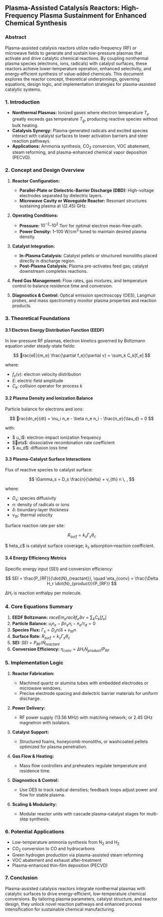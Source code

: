 ## Plasma-Assisted Catalysis Reactors: High-Frequency Plasma Sustainment for Enhanced Chemical Synthesis

### Abstract

Plasma-assisted catalysis reactors utilize radio-frequency (RF) or microwave fields to generate and sustain low-pressure plasmas that activate and drive catalytic chemical reactions. By coupling nonthermal plasma species (electrons, ions, radicals) with catalyst surfaces, these reactors achieve lower-temperature operation, enhanced selectivity, and energy-efficient synthesis of value-added chemicals. This document explores the reactor concept, theoretical underpinnings, governing equations, design logic, and implementation strategies for plasma-assisted catalytic systems.

### 1. Introduction

* **Nonthermal Plasmas:** Ionized gases where electron temperature $T_e$ greatly exceeds gas temperature $T_g$, producing reactive species without bulk heating.
* **Catalysis Synergy:** Plasma-generated radicals and excited species interact with catalyst surfaces to lower activation barriers and steer reaction pathways.
* **Applications:** Ammonia synthesis, CO$_2$ conversion, VOC abatement, steam reforming, and plasma-enhanced chemical vapor deposition (PECVD).

### 2. Concept and Design Overview

1. **Reactor Configuration:**

   * **Parallel-Plate or Dielectric-Barrier Discharge (DBD):** High-voltage electrodes separated by dielectric layers.
   * **Microwave Cavity or Waveguide Reactor:** Resonant structures sustaining plasma at \\(2.45) GHz.
2. **Operating Conditions:**

   * **Pressure:** $10^{-2}$–$10^2$ Torr for optimal electron mean-free-path.
   * **Power Density:** 1–100 W/cm$^3$ tuned to maintain desired plasma density.
3. **Catalyst Integration:**

   * **In-Plasma Catalysis:** Catalyst pellets or structured monoliths placed directly in discharge region.
   * **Post-Plasma Catalysis:** Plasma pre-activates feed gas; catalyst downstream completes reactions.
4. **Feed Gas Management:** Flow rates, gas mixtures, and temperature control to balance residence time and conversion.
5. **Diagnostics & Control:** Optical emission spectroscopy (OES), Langmuir probes, and mass spectrometry monitor plasma properties and reaction products.

### 3. Theoretical Foundations

#### 3.1 Electron Energy Distribution Function (EEDF)

In low-pressure RF plasmas, electron kinetics governed by Boltzmann equation under steady-state fields:

$$
rac{eE}{m_e} \frac{\partial f_e}{\partial v} = \sum_k C_k[f_e]
$$

where:

* $f_e(v)$: electron velocity distribution
* $E$: electric field amplitude
* $C_k$: collision operator for process $k$

#### 3.2 Plasma Density and Ionization Balance

Particle balance for electrons and ions:

$$
rac{dn_e}{dt} = \nu_i n_e - \beta n_e n_i - \frac{n_e}{\tau_d} = 0
$$

with:

* $
  u_i$: electron-impact ionization frequency
* $eta$: dissociative recombination rate coefficient
* $	au_d$: diffusion loss time

#### 3.3 Plasma–Catalyst Surface Interactions

Flux of reactive species to catalyst surface:

$$
\Gamma_s = D_s \frac{n}{\delta} + v_{th} n \, ,
$$

where:

* $D_s$: species diffusivity
* $n$: density of radicals or ions
* $\delta$: boundary-layer thickness
* $v_{th}$: thermal velocity

Surface reaction rate per site:

$$
R_{surf} = k_s \Gamma_s \theta_c
$$

$	heta_c$ is catalyst surface coverage; $k_s$ adsorption–reaction coefficient.

#### 3.4 Energy Efficiency Metrics

Specific energy input (SEI) and conversion efficiency:

$$
SEI = \frac{P_{RF}}{\dot{N}_{reactant}}, \quad \eta_{conv} = \frac{\Delta H_r \dot{N}_{product}}{P_{RF}}
$$

$\Delta H_r$ is reaction enthalpy per molecule.

### 4. Core Equations Summary

1. **EEDF Boltzmann:**
   $\displaystyle rac{eE}{m_e}rac{\partial f_e}{\partial v} = \sum_k C_k[f_e]$
2. **Particle Balance:**
   $\displaystyle
   u_i n_e - \beta n_e n_i - n_e/\tau_d = 0$
3. **Species Flux:**
   $\displaystyle \Gamma_s = D_s n/\delta + v_{th} n$
4. **Surface Rate:**
   $\displaystyle R_{surf} = k_s \Gamma_s \theta_c$
5. **SEI:**
   $\displaystyle SEI = P_{RF}/\dot{N}_{reactant}$
6. **Conversion Efficiency:**
   $\displaystyle \eta_{conv} = \Delta H_r \dot{N}_{product}/P_{RF}$

### 5. Implementation Logic

1. **Reactor Fabrication:**

   * Machined quartz or alumina tubes with embedded electrodes or microwave windows.
   * Precise electrode spacing and dielectric barrier materials for uniform discharge.
2. **Power Delivery:**

   * RF power supply (13.56 MHz) with matching network; or 2.45 GHz magnetron with isolators.
3. **Catalyst Support:**

   * Structured foams, honeycomb monoliths, or washcoated pellets optimized for plasma penetration.
4. **Gas Flow & Heating:**

   * Mass flow controllers and preheaters regulate temperature and residence time.
5. **Diagnostics & Control:**

   * Use OES to track radical densities; feedback loops adjust power and flow for stable plasma.
6. **Scaling & Modularity:**

   * Modular reactor units with cascade plasma–catalyst stages for multi-step synthesis.

### 6. Potential Applications

* Low-temperature ammonia synthesis from N$_2$ and H$_2$
* CO$_2$ conversion to CO and hydrocarbons
* Green hydrogen production via plasma-assisted steam reforming
* VOC abatement and exhaust after-treatment
* Plasma-enhanced thin-film deposition (PECVD)

### 7. Conclusion

Plasma-assisted catalysis reactors integrate nonthermal plasmas with catalytic surfaces to drive energy-efficient, low-temperature chemical conversions. By tailoring plasma parameters, catalyst structure, and reactor design, they unlock novel reaction pathways and enhanced process intensification for sustainable chemical manufacturing.

